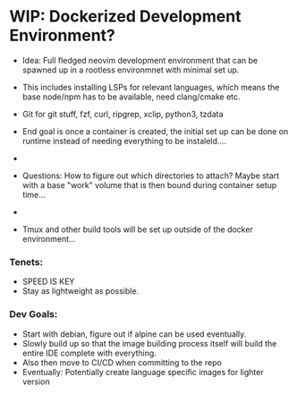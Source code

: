 # WIP: Dockerized Development Environment?
- Idea: Full fledged neovim development environment that can be spawned up in a rootless environmnet with minimal set up.

- This includes installing LSPs for relevant languages, which means the base node/npm has to be available, need clang/cmake etc.
- Git for git stuff, fzf, curl, ripgrep, xclip, python3, tzdata
- End goal is once a container is created, the initial set up can be done on runtime instead of needing everything to be instaleld....
- 
- Questions: How to figure out which directories to attach? Maybe start with a base "work" volume that is then bound during container setup time...
- 
- Tmux and other build tools will be set up outside of the docker environment...

### Tenets:
- SPEED IS KEY 
- Stay as lightweight as possible.

### Dev Goals:
- Start with debian, figure out if alpine can be used eventually. 
- Slowly build up so that the image building process itself will build the entire IDE complete with everything.
- Also then move to CI/CD when committing to the repo
- Eventually: Potentially create language specific images for lighter version
